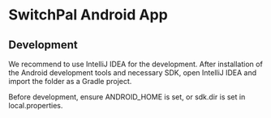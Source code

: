 # SwitchPal Android App

## Development

We recommend to use IntelliJ IDEA for the development.
After installation of the Android development tools and necessary SDK,
  open IntelliJ IDEA and import the folder as a Gradle project.

Before development, ensure ANDROID_HOME is set, or sdk.dir is set in local.properties.
